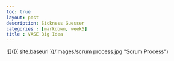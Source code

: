 ```yaml
---
toc: true 
layout: post
description: Sickness Guesser
categories : [markdown, week5]
title : VASE Big Idea 
---
```



![]({{ site.baseurl }}/images/scrum process.jpg "Scrum Process")